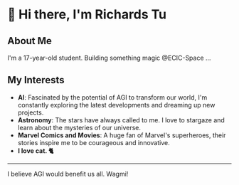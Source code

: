 # 👋 Hi there, I'm Richards Tu

## About Me
I'm a 17-year-old student. Building something magic @ECIC-Space ...

## My Interests
- **AI**: Fascinated by the potential of AGI to transform our world, I'm constantly exploring the latest developments and dreaming up new projects.
- **Astronomy**: The stars have always called to me. I love to stargaze and learn about the mysteries of our universe.
- **Marvel Comics and Movies**: A huge fan of Marvel's superheroes, their stories inspire me to be courageous and innovative.
- **I love cat. 🐈**

---

I believe AGI would benefit us all. Wagmi!
